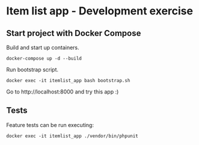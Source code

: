 # Item list app - Development exercise

## Start project with Docker Compose

Build and start up containers.
```
docker-compose up -d --build
```

Run bootstrap script.
```
docker exec -it itemlist_app bash bootstrap.sh
```

Go to http://localhost:8000 and try this app :)

## Tests

Feature tests can be run executing:
```
docker exec -it itemlist_app ./vendor/bin/phpunit
```
